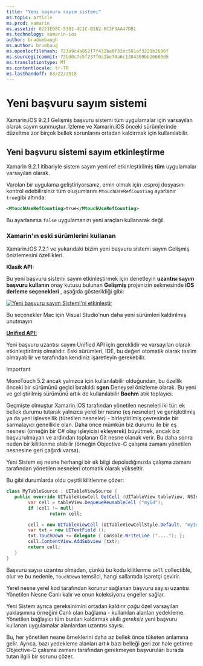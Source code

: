 ```yaml
---
title: "Yeni başvuru sayım sistemi"
ms.topic: article
ms.prod: xamarin
ms.assetid: 0221ED8C-5382-4C1C-B182-6C3F3AA47DB1
ms.technology: xamarin-ios
author: bradumbaugh
ms.author: brumbaug
ms.openlocfilehash: 723a9c4a052f7f432ba0f32ec501af3221b2696f
ms.sourcegitcommit: 73bd0c7e5f237f0a1be70a6c1384309bb26609d5
ms.translationtype: MT
ms.contentlocale: tr-TR
ms.lasthandoff: 03/22/2018
---
```

# <a name="new-reference-counting-system"></a>Yeni başvuru sayım sistemi

Xamarin.iOS 9.2.1 Gelişmiş başvuru sistemi tüm uygulamalar için varsayılan olarak sayım sunmuştur. İzleme ve Xamarin.iOS önceki sürümlerinde düzeltme zor birçok bellek sorunlarını ortadan kaldırmak için kullanılabilir.

## <a name="enabling-the-new-reference-counting-system"></a>Yeni başvuru sistemi sayım etkinleştirme

Xamarin 9.2.1 itibariyle sistem sayım yeni ref etkinleştirilmiş **tüm** uygulamalar varsayılan olarak.

Varolan bir uygulama geliştiriyorsanız, emin olmak için .csproj dosyasını kontrol edebilirsiniz tüm oluşumlarını `MtouchUseRefCounting` ayarlanır `true`gibi altında:

```xml
<MtouchUseRefCounting>true</MtouchUseRefCounting>
```

Bu ayarlanırsa `false` uygulamanızı yeni araçları kullanarak değil.

### <a name="using-older-versions-of-xamarin"></a>Xamarin'ın eski sürümlerini kullanan

Xamarin.iOS 7.2.1 ve yukarıdaki bizim yeni başvuru sistemi sayım Gelişmiş önizlemesini özellikleri.

**Klasik API:**

Bu yeni başvuru sistemi sayım etkinleştirmek için denetleyin **uzantısı sayım başvuru kullanın** onay kutusu bulunan **Gelişmiş** projenizin sekmesinde **iOS derleme seçenekleri** , aşağıda gösterildiği gibi: 

[![](newrefcount-images/image1.png "Yeni başvuru sayım Sistemi'ni etkinleştir")](newrefcount-images/image1.png#lightbox)

Bu seçenekler Mac için Visual Studio'nun daha yeni sürümleri kaldırılmış unutmayın

 **[Unified API:](~/cross-platform/macios/unified/index.md)**

 Yeni başvuru uzantısı sayım Unified API için gereklidir ve varsayılan olarak etkinleştirilmiş olmalıdır. Eski sürümleri, IDE, bu değeri otomatik olarak teslim olmayabilir ve tarafından kendiniz işaretleyin gerekebilir.

    
> [!IMPORTANT]
> MonoTouch 5.2 ancak yalnızca için kullanılabilir olduğundan, bu özellik önceki bir sürümünü geçici bırakıldı **sgen** Deneysel önizleme olarak. Bu yeni ve geliştirilmiş sürümünü artık de kullanılabilir **Boehm** atık toplayıcı.


Geçmişte olmuştur Xamarin.iOS tarafından yönetilen nesneleri iki tür: ek bellek durumu tutarak yalnızca yerel bir nesne (eş nesneler) ve genişletilmiş ya da yeni işlevsellik (türetilen nesneler) - birleştirilmiş çevresinde bir sarmalayıcı genellikle olan. Daha önce mümkün biz durumu ile bir eş nesnesi (örneğin bir C# olay işleyicisi ekleyerek) büyütmek, ancak biz başvurulmayan ve ardından toplanan Git nesne olanak verir. Bu daha sonra neden bir kilitlenme olabilir (örneğin Objective-C çalışma zamanı yönetilen nesnesine geri çağırdı varsa).

Yeni Sistem eş nesne herhangi bir ek bilgi depoladığınızda çalışma zamanı tarafından yönetilen nesneleri otomatik olarak yükseltir.

Bu gibi durumlarda oldu çeşitli kilitlenme çözer:

```csharp
class MyTableSource : UITableViewSource {
   public override UITableViewCell GetCell (UITableView tableView, NSIndexPath indexPath) {
        var cell = tableView.DequeueReusableCell ("myId");
        if (cell != null)
                return cell;

        cell = new UITableViewCell (UITableViewCellStyle.Default, "myId");
        var txt = new UITextField ();
        txt.TouchDown += delegate { Console.WriteLine ("...."); };
        cell.ContentView.AddSubview (txt);
        return cell;
   }
}
```

Başvuru sayısı uzantısı olmadan, çünkü bu kodu kilitlenme `cell` collectible, olur ve bu nedenle, `TouchDown` temsilci, hangi sallantıda işaretçi çevirir.

Yerel nesne yerel kod tarafından korunur sağlanan başvuru sayısı uzantısı Yönetilen Nesne Canlı kalır ve onun koleksiyonu engeller sağlar.

Yeni Sistem ayrıca gereksinimini ortadan kaldırır *çoğu* özel varsayılan yaklaşımına örneğini Canlı olan bağlama - kullanılan alanları yedekleme. Yönetilen bağlayıcı tüm bunları kaldırmak akıllı *gereksiz* yeni başvuru kullanan uygulamalar alanlardan uzantısı sayısı.

Bu, her yönetilen nesne örneklerini daha az bellek önce tüketen anlamına gelir. Ayrıca, bazı yedekleme alanları artık bazı belleği geri zor hale getirme Objective-C çalışma zamanı tarafından gerekmeyen başvuruları burada tutan ilgili bir sorunu çözer.
